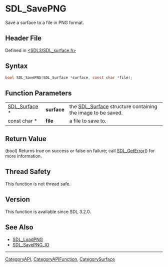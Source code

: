 # SDL_SavePNG

Save a surface to a file in PNG format.

## Header File

Defined in [<SDL3/SDL_surface.h>](https://github.com/libsdl-org/SDL/blob/main/include/SDL3/SDL_surface.h)

## Syntax

```c
bool SDL_SavePNG(SDL_Surface *surface, const char *file);
```

## Function Parameters

|                              |             |                                                                            |
| ---------------------------- | ----------- | -------------------------------------------------------------------------- |
| [SDL_Surface](SDL_Surface) * | **surface** | the [SDL_Surface](SDL_Surface) structure containing the image to be saved. |
| const char *                 | **file**    | a file to save to.                                                         |

## Return Value

(bool) Returns true on success or false on failure; call
[SDL_GetError](SDL_GetError)() for more information.

## Thread Safety

This function is not thread safe.

## Version

This function is available since SDL 3.2.0.

## See Also

- [SDL_LoadPNG](SDL_LoadPNG)
- [SDL_SavePNG_IO](SDL_SavePNG_IO)

----
[CategoryAPI](CategoryAPI), [CategoryAPIFunction](CategoryAPIFunction), [CategorySurface](CategorySurface)

